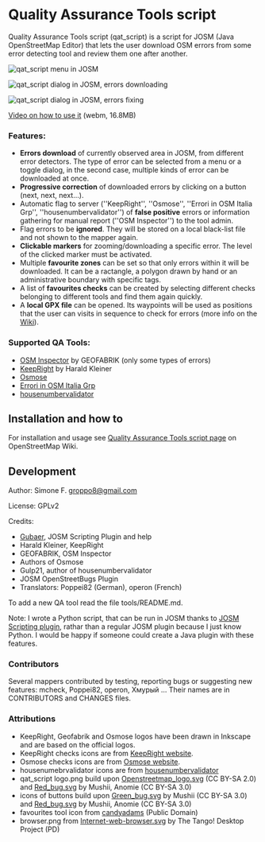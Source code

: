 Quality Assurance Tools script
==============================
Quality Assurance Tools script (qat_script) is a script for JOSM (Java OpenStreetMap Editor) that lets the user download OSM errors from some error detecting tool and review them one after another.

![qat_script menu in JOSM](http://dl.dropboxusercontent.com/u/41550819/OSM/qat_script/wiki_img/qat_script_menu_small.png "qat_script menu in JOSM")

![qat_script dialog in JOSM, errors downloading](http://dl.dropboxusercontent.com/u/41550819/OSM/qat_script/wiki_img/qat_script_dialog_download_small.png "qat_script dialog in JOSM, errors downloading")

![qat_script dialog in JOSM, errors fixing](http://dl.dropboxusercontent.com/u/41550819/OSM/qat_script/wiki_img/qat_script_dialog_fixing_small.png "qat_script dialog in JOSM, errors fixing")

[Video on how to use it](http://bit.ly/ZTwj0Z) (webm, 16.8MB)

### Features:

* **Errors download** of currently observed area in JOSM, from different error detectors. The type of error can be selected from a menu or a toggle dialog, in the second case, multiple kinds of error can be downloaded at once.
* **Progressive correction** of downloaded errors by clicking on a button (next, next, next...).
* Automatic flag to server (''KeepRight'', ''Osmose'', ''Errori in OSM Italia Grp'', ''housenumbervalidator'') of **false positive** errors or information gathering for manual report (''OSM Inspector'') to the tool admin.
* Flag errors to be **ignored**. They will be stored on a local black-list file and not shown to the mapper again.
* **Clickable markers** for zooming/downloading a specific error. The level of the clicked marker must be activated.
* Multiple **favourite zones** can be set so that only errors within it will be downloaded. It can be a ractangle, a polygon drawn by hand or an administrative boundary with specific tags.
* A list of **favourites checks** can be created by selecting different checks belonging to different tools and find them again quickly.
* A **local GPX file** can be opened. Its waypoints will be used as positions that the user can visits in sequence to check for errors (more info on the [Wiki](http://wiki.openstreetmap.org/wiki/Quality_Assurance_Tools_script)).

### Supported QA Tools:

* [OSM Inspector](http://tools.geofabrik.de/osmi/) by GEOFABRIK (only some types of errors)
* [KeepRight](http://keepright.ipax.at/) by Harald Kleiner
* [Osmose](http://osmose.openstreetmap.fr/)
* [Errori in OSM Italia Grp](https://dl.dropboxusercontent.com/u/41550819/OSM/Errori_in_Italia_Grp)
* [housenumbervalidator](http://gulp21.bplaced.net/osm/housenumbervalidator/)

Installation and how to
-----------------------
For installation and usage see [Quality Assurance Tools script page](http://wiki.openstreetmap.org/wiki/Quality_Assurance_Tools_script) on OpenStreetMap Wiki.

Development
-----------
Author: Simone F. <groppo8@gmail.com>

License: GPLv2

Credits:

* [Gubaer](http://gubaer.github.com/), JOSM Scripting Plugin and help
* Harald Kleiner, KeepRight
* GEOFABRIK, OSM Inspector
* Authors of Osmose
* Gulp21, author of housenumbervalidator
* JOSM OpenStreetBugs Plugin
* Translators: Poppei82 (German), operon (French)

To add a new QA tool read the file tools/README.md.

Note: I wrote a Python script, that can be run in JOSM thanks to [JOSM Scripting plugin](http://gubaer.github.io/josm-scripting-plugin/), rathar than a regular JOSM plugin because I just know Python. I would be happy if someone could create a Java plugin with these features.

### Contributors
Several mappers contributed by testing, reporting bugs or suggesting new features: mcheck, Poppei82, operon, Хмурый ...
Their names are in CONTRIBUTORS and CHANGES files.

### Attributions
* KeepRight, Geofabrik and Osmose logos have been drawn in Inkscape and are based on the official logos.
* KeepRight checks icons are from [KeepRight website](http://keepright.ipax.at/).
* Osmose checks icons are from [Osmose website](http://osmose.openstreetmap.fr/).
* housenumebrvalidator icons are from [housenumbervalidator](http://gulp21.bplaced.net/osm/housenumbervalidator/)
* qat_script logo.png build upon [Openstreetmap_logo.svg](http://commons.wikimedia.org/wiki/File:Openstreetmap_logo.svg) (CC BY-SA 2.0) and [Red_bug.svg](http://commons.wikimedia.org/wiki/File:Red_bug.svg) by Mushii, Anomie (CC BY-SA 3.0)
* icons of buttons build upon [Green_bug.svg](http://commons.wikimedia.org/wiki/File:Green_bug.svg) by Mushii (CC BY-SA 3.0) and [Red_bug.svg](http://commons.wikimedia.org/wiki/File:Red_bug.svg) by Mushii, Anomie (CC BY-SA 3.0)
* favourites tool icon from [candyadams](http://openclipart.org/detail/93169/star-by-candyadams) (Public Domain)
* browser.png from [Internet-web-browser.svg](http://commons.wikimedia.org/wiki/File:Internet-web-browser.svg) by The Tango! Desktop Project (PD)